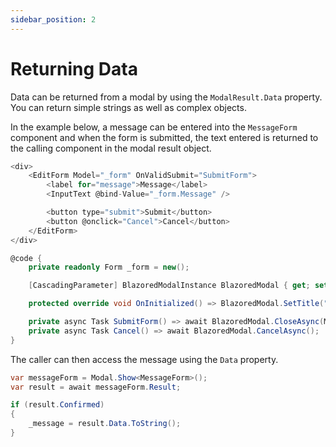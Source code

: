 ```yaml
---
sidebar_position: 2
---
```


# Returning Data

Data can be returned from a modal by using the `ModalResult.Data` property. You can return simple strings as well as complex objects. 

In the example below, a message can be entered into the `MessageForm` component and when the form is submitted, the text entered is returned to the calling component in the modal result object.

```csharp title="MessageForm.razor"
<div>
    <EditForm Model="_form" OnValidSubmit="SubmitForm">
        <label for="message">Message</label>
        <InputText @bind-Value="_form.Message" />

        <button type="submit">Submit</button>
        <button @onclick="Cancel">Cancel</button>
    </EditForm>
</div>

@code {
    private readonly Form _form = new();

    [CascadingParameter] BlazoredModalInstance BlazoredModal { get; set; } = default!;

    protected override void OnInitialized() => BlazoredModal.SetTitle("Enter a Message");

    private async Task SubmitForm() => await BlazoredModal.CloseAsync(ModalResult.Ok(_form.Message));
    private async Task Cancel() => await BlazoredModal.CancelAsync();
}
```

The caller can then access the message using the `Data` property.

```csharp
var messageForm = Modal.Show<MessageForm>();
var result = await messageForm.Result;

if (result.Confirmed)
{
    _message = result.Data.ToString();
}
```